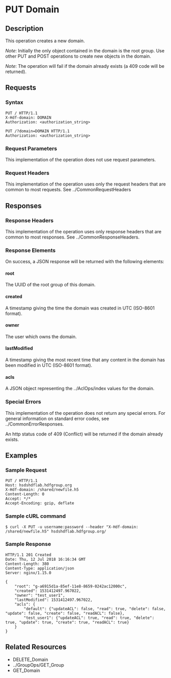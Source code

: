 PUT Domain
==========

Description
-----------

This operation creates a new domain.

*Note*: Initially the only object contained in the domain is the root group. Use other PUT and POST operations to create new objects in the domain.

*Note*: The operation will fail if the domain already exists (a 409 code will be returned).

Requests
--------

### Syntax

``` sourceCode
PUT / HTTP/1.1
X-Hdf-domain: DOMAIN
Authorization: <authorization_string>
```

``` sourceCode
PUT /?domain=DOMAIN HTTP/1.1
Authorization: <authorization_string>
```

### Request Parameters

This implementation of the operation does not use request parameters.

### Request Headers

This implementation of the operation uses only the request headers that are common to most requests. See ../CommonRequestHeaders

Responses
---------

### Response Headers

This implementation of the operation uses only response headers that are common to most responses. See ../CommonResponseHeaders.

### Response Elements

On success, a JSON response will be returned with the following elements:

#### root

The UUID of the root group of this domain.

#### created

A timestamp giving the time the domain was created in UTC (ISO-8601 format).

#### owner

The user which owns the domain.

#### lastModified

A timestamp giving the most recent time that any content in the domain has been modified in UTC (ISO-8601 format).

#### acls

A JSON object representing the ../AclOps/index values for the domain.

### Special Errors

This implementation of the operation does not return any special errors. For general information on standard error codes, see ../CommonErrorResponses.

An http status code of 409 (Conflict) will be returned if the domain already exists.

Examples
--------

### Sample Request

``` sourceCode
PUT / HTTP/1.1
Host: hsdshdflab.hdfgroup.org
X-Hdf-domain: /shared/newfile.h5
Content-Length: 0
Accept: */*
Accept-Encoding: gzip, deflate
```

### Sample cURL command

``` sourceCode
$ curl -X PUT -u username:password --header "X-Hdf-domain: /shared/newfile.h5" hsdshdflab.hdfgroup.org/
```

### Sample Response

``` sourceCode
HTTP/1.1 201 Created
Date: Thu, 12 Jul 2018 16:16:34 GMT
Content-Length: 380
Content-Type: application/json
Server: nginx/1.15.0
```

``` sourceCode
{
    "root": "g-a6915d1a-85ef-11e8-8659-0242ac12000c",
    "created": 1531412497.967022,
    "owner": "test_user1",
    "lastModified": 1531412497.967022,
    "acls": {
        "default": {"updateACL": false, "read": true, "delete": false, "update": false, "create": false, "readACL": false},
        "test_user1": {"updateACL": true, "read": true, "delete": true, "update": true, "create": true, "readACL": true}
    }
}
```

Related Resources
-----------------

-   DELETE\_Domain
-   ../GroupOps/GET\_Group
-   GET\_Domain

